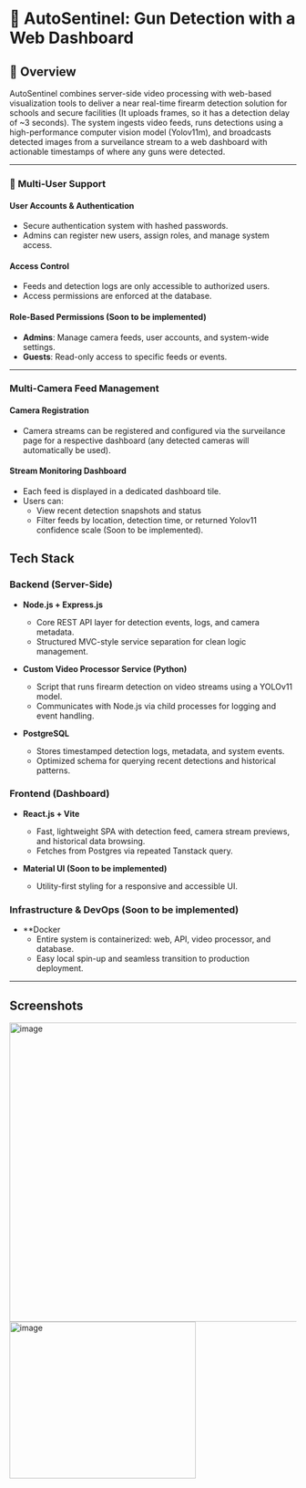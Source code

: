 # 🔫 AutoSentinel: Gun Detection with a Web Dashboard

## 🧠 Overview

AutoSentinel combines server-side video processing with web-based visualization tools to deliver a near real-time firearm detection solution for schools and secure facilities (It uploads frames, so it has a detection delay of ~3 seconds). 
The system ingests video feeds, runs detections using a high-performance computer vision model (Yolov11m), and broadcasts detected images from a surveilance stream to a web dashboard with actionable timestamps of where any guns were detected.

---
### 👥 Multi-User Support

#### User Accounts & Authentication
- Secure authentication system with hashed passwords.
- Admins can register new users, assign roles, and manage system access.

#### Access Control
- Feeds and detection logs are only accessible to authorized users.
- Access permissions are enforced at the database.

#### Role-Based Permissions (Soon to be implemented)
- **Admins**: Manage camera feeds, user accounts, and system-wide settings.
- **Guests**: Read-only access to specific feeds or events.

---

### Multi-Camera Feed Management

#### Camera Registration
- Camera streams can be registered and configured via the surveilance page for a respective dashboard (any detected cameras will automatically be used).

#### Stream Monitoring Dashboard
- Each feed is displayed in a dedicated dashboard tile.
- Users can:
  - View recent detection snapshots and status
  - Filter feeds by location, detection time, or returned Yolov11 confidence scale (Soon to be implemented).

## Tech Stack

### Backend (Server-Side)

- **Node.js + Express.js**  
  - Core REST API layer for detection events, logs, and camera metadata.
  - Structured MVC-style service separation for clean logic management.

- **Custom Video Processor Service (Python)**  
  - Script that runs firearm detection on video streams using a YOLOv11 model.
  - Communicates with Node.js via child processes for logging and event handling.

- **PostgreSQL**  
  - Stores timestamped detection logs, metadata, and system events.
  - Optimized schema for querying recent detections and historical patterns.
### Frontend (Dashboard)

- **React.js + Vite**  
  - Fast, lightweight SPA with detection feed, camera stream previews, and historical data browsing.
  - Fetches from Postgres via repeated Tanstack query.

- **Material UI (Soon to be implemented)**  
  - Utility-first styling for a responsive and accessible UI.

### Infrastructure & DevOps (Soon to be implemented)

- **Docker
  - Entire system is containerized: web, API, video processor, and database.
  - Easy local spin-up and seamless transition to production deployment.
---
## Screenshots
<img width="1367" height="525" alt="image" src="https://github.com/user-attachments/assets/c4c78716-d25c-4535-99b1-f6af9d556909" />
<img width="327" height="275" alt="image" src="https://github.com/user-attachments/assets/2c9b26fc-1809-4b6e-b491-cce5d6dd9cda" />

